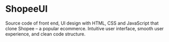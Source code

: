 # ShopeeUI
Source code of front end, UI design with HTML, CSS and JavaScript that clone Shopee – a popular ecommerce. Intuitive user interface, smooth user experience, and clean code structure.
